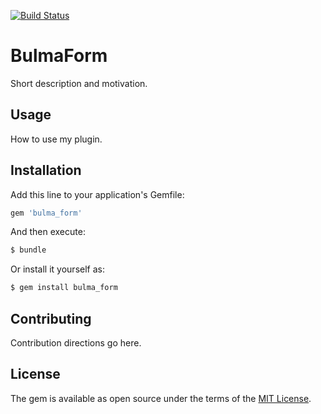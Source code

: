 [![Build Status](https://travis-ci.org/storkvist/bulma_form.svg?branch=master)](https://travis-ci.org/storkvist/bulma_form)

# BulmaForm

Short description and motivation.

## Usage

How to use my plugin.

## Installation

Add this line to your application's Gemfile:

```ruby
gem 'bulma_form'
```

And then execute:

```bash
$ bundle
```

Or install it yourself as:

```bash
$ gem install bulma_form
```

## Contributing

Contribution directions go here.

## License

The gem is available as open source under the terms of the [MIT License](https://opensource.org/licenses/MIT).
